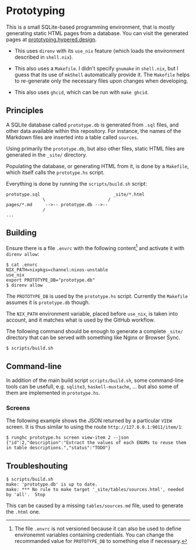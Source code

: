 # Prototyping

This is a small SQLite-based programming environment, that is mostly generating
static HTML pages from a database. You can visit the generated pages at
[prototyping.hypered.design](https://prototyping.hypered.design).

- This uses `direnv` with its `use_nix` feature (which loads the environment
described in `shell.nix`).

- This also uses a `Makefile`. I didn't specify `gnumake` in `shell.nix`, but I
guess that its use of `mkShell` automatically provide it. The `Makefile` helps
to re-generate only the necessary files upon changes when developing.

- This also uses `ghcid`, which can be run with `make ghcid`.


## Principles

A SQLite database called `prototype.db` is generated from `.sql` files, and
other data available within this repository. For instance, the names of the
Markdown files are inserted into a table called `sources`.

Using primarily the `prototype.db`, but also other files, static HTML files are
generated in the `_site/` directory.

Populating the database, or generating HTML from it, is done by a `Makefile`,
which itself calls the `prototype.hs` script.

Everything is done by running the `scripts/build.sh` script:

```
prototype.sql                            _site/*.html
              \                        /
pages/*.md     -->-- prototype.db -->--
              /
...
```


## Building

Ensure there is a file `.envrc` with the following content[^envrc] and activate
it with `direnv allow`:

```
$ cat .envrc
NIX_PATH=nixpkgs=channel:nixos-unstable
use_nix
export PROTOTYPE_DB="prototype.db"
$ direnv allow
```

[^envrc]: The file `.envrc` is not versioned because it can also be used to
define environemnt variables containing credentials. You can change the
recommanded value for `PROTOTYPE_DB` to something else if necessary.

The `PROTOTYPE_DB` is used by the `prototype.hs` script. Currently the
`Makefile` assumes it is `prototype.db` though.

The `NIX_PATH` environment variable, placed before `use_nix`, is taken into
account, and it matches what is used by the GitHub workflow.

The following command should be enough to generate a complete `_site/`
directory that can be served with something like Nginx or Browser Sync.

```
$ scripts/build.sh
```


## Command-line

In addition of the main build script `scripts/build.sh`, some command-line
tools can be usefull, e.g. `sqlite3`, `haskell-mustache`, ... but also some of
them are implemented in `prototype.hs`.

### Screens

The following example shows the JSON returned by a particular `VIEW` screen. It
is thus similar to using the route `http://127.0.0.1:9011/item/1`:

```
$ runghc prototype.hs screen view-item 2 --json
{"id":2,"description":"Extract the values of each ENUMs to reuse them in table descriptions.","status":"TODO"}
```


## Troubleshouting

```
$ scripts/build.sh 
make: 'prototype.db' is up to date.
make: *** No rule to make target '_site/tables/sources.html', needed by 'all'.  Stop
```

This can be caused by a missing `tables/sources.md` file, used to generate the
`.html` one.
